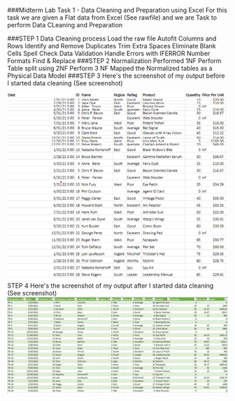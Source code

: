 ###Midterm Lab Task 1 - Data Cleaning and Preparation using Excel
For this task we are given a Flat data from Excel (See rawfile) and we are Task to perform Data CLeaning and Preparation

###STEP 1 Data Cleaning process
Load the raw file
Autofit Columns and Rows
Identify and Remove Duplicates
Trim Extra Spaces
Eliminate Blank Cells
Spell Check
Data Validation
Handle Errors with IFERROR
Number Formats
Find & Replace
###STEP 2 Normalization
Performed 1NF
Perform Table split using 2NF
Perform 3 NF
Mapped the Normalized tables as a Physical Data Model
###STEP 3 Here's the screenshot of my output before I started data cleaning (See screenshot)

![image alt](https://github.com/ReynellMiras24-103/Enterprise-Data-Management/blob/219108a03fc1832063411f1e60a2e5f460a630a7/Screenshot%202025-03-04%20133500.png
)
STEP 4 Here's the screenshot of my output after I started data cleaning (See screenshot)
![image alt](https://github.com/ReynellMiras24-103/Enterprise-Data-Management/blob/0921cdd203bf144cb4802df3a6d6b7a625a95603/Midterm%20Lab%20Task%201/Screenshot%202025-03-05%20230851.png)




